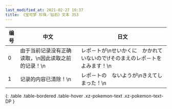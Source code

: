 ```yaml
---
last_modified_at: 2021-02-27 10:37
title: 《宝可梦 珍珠／钻石》文本 353
---
```

| 编号 | 中文 | 日文 |
| ---- | ---- | ---- |
| 0 | 由于当前记录没有正确读取，\n因此读取之前的记录！\n | レポ－トが\nせいかくに　かかれていないので\fそのまえのレポ－トを　よみます！\n |
| 1 | 记录的内容已清除！\n | レポ－トの　ないようが\nきえてしまった！\n |
{: .table .table-bordered .table-hover .xz-pokemon-text .xz-pokemon-text-DP }